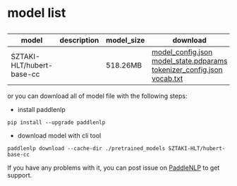 #  model list

##  

| model  | description | model_size  | download         |
| --- | --- | --- | --- |
|SZTAKI-HLT/hubert-base-cc|  | 518.26MB | [model_config.json](https://bj.bcebos.com/paddlenlp/models/community/SZTAKI-HLT/hubert-base-cc/model_config.json)<br>[model_state.pdparams](https://bj.bcebos.com/paddlenlp/models/community/SZTAKI-HLT/hubert-base-cc/model_state.pdparams)<br>[tokenizer_config.json](https://bj.bcebos.com/paddlenlp/models/community/SZTAKI-HLT/hubert-base-cc/tokenizer_config.json)<br>[vocab.txt](https://bj.bcebos.com/paddlenlp/models/community/SZTAKI-HLT/hubert-base-cc/vocab.txt) |

or you can download all of model file with the following steps:

* install paddlenlp

```shell
pip install --upgrade paddlenlp
```

* download model with cli tool

```shell
paddlenlp download --cache-dir ./pretrained_models SZTAKI-HLT/hubert-base-cc
```

If you have any problems with it, you can post issue on [PaddleNLP](https://github.com/PaddlePaddle/PaddleNLP) to get support.
